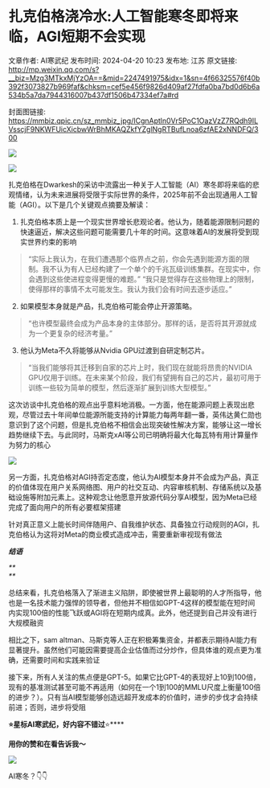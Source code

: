 # 扎克伯格浇冷水:人工智能寒冬即将来临，AGI短期不会实现

文章作者: AI寒武纪
发布时间: 2024-04-20 10:23
发布地: 江苏
原文链接: http://mp.weixin.qq.com/s?__biz=Mzg3MTkxMjYzOA==&mid=2247491975&idx=1&sn=4f66325576f40b392f3073827b969faf&chksm=cef5e456f9826d409af27fdfa0ba7bd0d6b6a534b5a7da7944316007b437df1506b47334ef7a#rd

封面图链接: https://mmbiz.qpic.cn/sz_mmbiz_jpg/ICgnAptln0Vr5PoC1OazVzZ7RQdh9ILVsscjF9NKWFUicXicbwWrBhMKAQZkfYZglNgRTBufLnoa6zfAE2xNNDFQ/300

![](https://mmbiz.qpic.cn/sz_mmbiz_jpg/ICgnAptln0Vr5PoC1OazVzZ7RQdh9ILVT1ZZGKIWiaSJq2sIic4ImfiaJMZ6RsD7NH7QdeQgV1dibK7zGnW28Ziak3g/640?wx_fmt=jpeg&from=appmsg)  

  

  

![](https://mmbiz.qpic.cn/sz_mmbiz_jpg/ICgnAptln0Vr5PoC1OazVzZ7RQdh9ILVvicKcgAjDrg6cONZZ1Weo69nTvCu25FgWrtiaRTUibmibHpBzLmiaiagB84g/640?wx_fmt=jpeg&from=appmsg)

  

扎克伯格在Dwarkesh的采访中流露出一种关于人工智能（AI）寒冬即将来临的悲观情绪，认为未来进展将受限于实际世界的条件，2025年前不会出现通用人工智能（AGI）。以下是几个关键观点摘要及解读：

  

  1. 扎克伯格本质上是一个现实世界增长悲观论者。他认为，随着能源限制问题的快速逼近，解决这些问题可能需要几十年的时间。这意味着AI的发展将受到现实世界约束的影响‍

>
> “实际上我认为，在我们遭遇那个临界点之前，你会先遇到能源方面的限制。我不认为有人已经构建了一个单个的千兆瓦级训练集群。在现实中，你会遇到这些使进程变得更慢的难题。”
> “我只是觉得存在这些物理上的限制，使得那样的事情不太可能发生。我认为我们会有时间去逐步适应。”

  2. 如果模型本身就是产品，扎克伯格可能会停止开源策略。

> “也许模型最终会成为产品本身的主体部分。那样的话，是否将其开源就成为一个更复杂的经济考量。”

  3. 他认为Meta不久将能够从Nvidia GPU过渡到自研定制芯片。

> “当我们能够将其迁移到自家的芯片上时，我们现在就能将昂贵的NVIDIA
> GPU仅用于训练。在未来某个阶段，我们有望拥有自己的芯片，最初可用于训练一些较为简单的模型，然后逐渐扩展到训练大型模型。”

  

这次访谈中扎克伯格的观点出乎意料地消极。一方面，他在能源问题上表现出悲观，尽管过去十年间单位能源所能支持的计算能力每两年翻一番，英伟达黄仁勋也意识到了这个问题，但是扎克伯格不相信会出现突破性解决方案，能够让这一增长趋势继续下去。与此同时，马斯克xAI等公司已明确将最大化每瓦特有用计算量作为努力的核心‍

  

![](https://mmbiz.qpic.cn/sz_mmbiz_jpg/ICgnAptln0Vr5PoC1OazVzZ7RQdh9ILV15I81ibJ8D9Nx2kQ4aeV2yeeW7knu3WO6zU4ib1DHibgK1EQGApmxfdxQ/640?wx_fmt=jpeg&from=appmsg)

  

另一方面，扎克伯格对AGI持否定态度，他认为AI模型本身并不会成为产品，真正的价值体现在用户关系网络图、用户的社交互动、内容审核机制、存储系统以及基础设施等附加元素上。这种观念让他愿意开放源代码分享AI模型，因为Meta已经完成了面向用户的所有必要框架搭建‍

  

针对真正意义上能长时间伴随用户、自我维护状态、具备独立行动规则的AGI，扎克伯格认为这将对Meta的商业模式造成冲击，需要重新审视现有做法‍

  

  

  

 _**结语**_

 _**  
**_

总结来看，扎克伯格落入了渐进主义陷阱，即使被世界上最聪明的人才所指导，他也是一名技术能力强悍的领导者，但他并不相信如GPT-4这样的模型能在短时间内实现100倍的性能飞跃或AGI将在短期内成真。此外，他还提到自己并没有进行大规模融资

  

相比之下，sam
altman、马斯克等人正在积极筹集资金，并都表示期待AI能力有显著提升。虽然他们可能因需要提高企业估值而过分炒作，但具体谁的观点更为准确，还需要时间和实践来验证

  

接下来，所有人关注的焦点便是GPT-5。如果它比GPT-4的表现好上10到100倍，现有的基准测试甚至可能不再适用（如何在一个1到100的MMLU尺度上衡量100倍的进步？）。只有当AI模型能够创造远超开发成本的价值时，进步的步伐才会持续前进；否则，进步将受阻

  

  

**⭐星标AI寒武纪，好内容不错过**⭐****

**用你的****赞****和****在看****告诉我～**

  

  

  

![](https://mmbiz.qpic.cn/sz_mmbiz_png/ICgnAptln0X53k92kQa8BeRQk0S3ZibtTFrf0vHLrLXqJpB3miaFf0HDXX1YjWgfQ3GdhgYuKAQTg746xfnBxxcg/640?wx_fmt=png)

  

AI寒冬？👇👇

  

